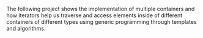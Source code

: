 The following project shows the implementation of multiple containers and how iterators help us traverse and access elements inside of different containers of different types using generic programming through templates and algorithms.
